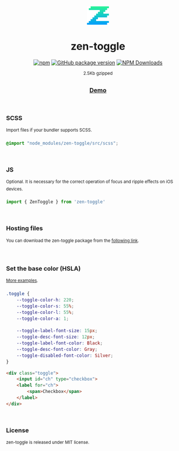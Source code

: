 <div align="center">

<br>

<img alt="zen-toggle" src="./images/logo.svg" width="60">

<h1>zen-toggle</h1>

[![npm](https://img.shields.io/npm/v/zen-toggle.svg?colorB=brightgreen)](https://www.npmjs.com/package/zen-toggle)
[![GitHub package version](https://img.shields.io/github/package-json/v/ux-ui-pro/zen-toggle.svg)](https://github.com/ux-ui-pro/zen-toggle)
[![NPM Downloads](https://img.shields.io/npm/dm/zen-toggle.svg?style=flat)](https://www.npmjs.org/package/zen-toggle)

<sup>2.5Kb gzipped</sup>
<h3><a href="https://ux-ui-pro.github.io/zen-toggle/dist/">Demo</a></h3>

</div>
<br>

### SCSS
<sup>Import files if your bundler supports SCSS.</sup>
```SCSS
@import "node_modules/zen-toggle/src/scss";
```
<br>

### JS
<sup>Optional. It is necessary for the correct operation of focus and ripple effects on iOS devices.</sup>
```javascript
import { ZenToggle } from 'zen-toggle'
```
<br>

### Hosting files
<sup>You can download the zen-toggle package from the <a href="https://github.com/ux-ui-pro/zen-toggle/releases/latest">following link</a>.</sup>

<br>

### Set the base color (HSLA)
<sup><a href="https://ux-ui-pro.github.io/zen-toggle/dist/">More examples</a>.</sup>
```CSS
.toggle {
    --toggle-color-h: 220;
    --toggle-color-s: 55%;
    --toggle-color-l: 55%;
    --toggle-color-a: 1;

    --toggle-label-font-size: 15px;
    --toggle-desc-font-size: 12px;
    --toggle-label-font-color: Black;
    --toggle-desc-font-color: Gray;
    --toggle-disabled-font-color: Silver;
}
```
```HTML
<div class="toggle">
    <input id="ch" type="checkbox">
    <label for="ch">
        <span>Checkbox</span>
    </label>
</div>
```

<br>

### License
<sup>zen-toggle is released under MIT license.</sup>